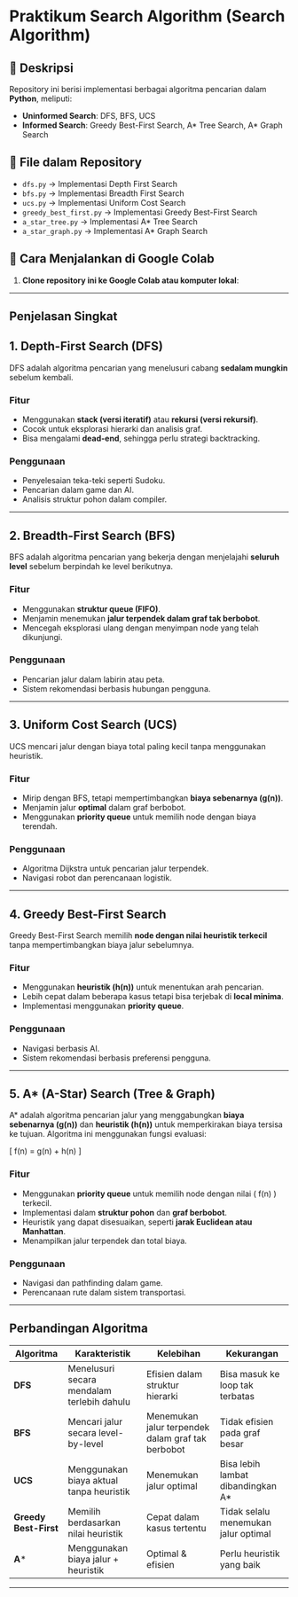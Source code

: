 # Praktikum Search Algorithm (Search Algorithm)

## 🔎 Deskripsi  
Repository ini berisi implementasi berbagai algoritma pencarian dalam **Python**, meliputi:  

- **Uninformed Search**: DFS, BFS, UCS  
- **Informed Search**: Greedy Best-First Search, A* Tree Search, A* Graph Search  

## 📂 File dalam Repository  
- `dfs.py` → Implementasi Depth First Search  
- `bfs.py` → Implementasi Breadth First Search  
- `ucs.py` → Implementasi Uniform Cost Search  
- `greedy_best_first.py` → Implementasi Greedy Best-First Search  
- `a_star_tree.py` → Implementasi A* Tree Search  
- `a_star_graph.py` → Implementasi A* Graph Search  

## 🚀 Cara Menjalankan di Google Colab  
1. **Clone repository ini ke Google Colab atau komputer lokal**:  


---
## Penjelasan Singkat
## 1. Depth-First Search (DFS)
DFS adalah algoritma pencarian yang menelusuri cabang **sedalam mungkin** sebelum kembali.

### Fitur
- Menggunakan **stack (versi iteratif)** atau **rekursi (versi rekursif)**.
- Cocok untuk eksplorasi hierarki dan analisis graf.
- Bisa mengalami **dead-end**, sehingga perlu strategi backtracking.

### Penggunaan
- Penyelesaian teka-teki seperti Sudoku.
- Pencarian dalam game dan AI.
- Analisis struktur pohon dalam compiler.

---

## 2. Breadth-First Search (BFS)
BFS adalah algoritma pencarian yang bekerja dengan menjelajahi **seluruh level** sebelum berpindah ke level berikutnya.

### Fitur
- Menggunakan **struktur queue (FIFO)**.
- Menjamin menemukan **jalur terpendek dalam graf tak berbobot**.
- Mencegah eksplorasi ulang dengan menyimpan node yang telah dikunjungi.

### Penggunaan
- Pencarian jalur dalam labirin atau peta.
- Sistem rekomendasi berbasis hubungan pengguna.

---

## 3. Uniform Cost Search (UCS)
UCS mencari jalur dengan biaya total paling kecil tanpa menggunakan heuristik.

### Fitur
- Mirip dengan BFS, tetapi mempertimbangkan **biaya sebenarnya (g(n))**.
- Menjamin jalur **optimal** dalam graf berbobot.
- Menggunakan **priority queue** untuk memilih node dengan biaya terendah.

### Penggunaan
- Algoritma Dijkstra untuk pencarian jalur terpendek.
- Navigasi robot dan perencanaan logistik.

---

## 4. Greedy Best-First Search
Greedy Best-First Search memilih **node dengan nilai heuristik terkecil** tanpa mempertimbangkan biaya jalur sebelumnya.

### Fitur
- Menggunakan **heuristik (h(n))** untuk menentukan arah pencarian.
- Lebih cepat dalam beberapa kasus tetapi bisa terjebak di **local minima**.
- Implementasi menggunakan **priority queue**.

### Penggunaan
- Navigasi berbasis AI.
- Sistem rekomendasi berbasis preferensi pengguna.

---

## 5. A* (A-Star) Search (Tree & Graph)
A* adalah algoritma pencarian jalur yang menggabungkan **biaya sebenarnya (g(n))** dan **heuristik (h(n))** untuk memperkirakan biaya tersisa ke tujuan. Algoritma ini menggunakan fungsi evaluasi:

\[ f(n) = g(n) + h(n) \]

### Fitur
- Menggunakan **priority queue** untuk memilih node dengan nilai \( f(n) \) terkecil.
- Implementasi dalam **struktur pohon** dan **graf berbobot**.
- Heuristik yang dapat disesuaikan, seperti **jarak Euclidean atau Manhattan**.
- Menampilkan jalur terpendek dan total biaya.

### Penggunaan
- Navigasi dan pathfinding dalam game.
- Perencanaan rute dalam sistem transportasi.

---

## Perbandingan Algoritma

| Algoritma | Karakteristik | Kelebihan | Kekurangan |
|-----------|--------------|-----------|------------|
| **DFS** | Menelusuri secara mendalam terlebih dahulu | Efisien dalam struktur hierarki | Bisa masuk ke loop tak terbatas |
| **BFS** | Mencari jalur secara level-by-level | Menemukan jalur terpendek dalam graf tak berbobot | Tidak efisien pada graf besar |
| **UCS** | Menggunakan biaya aktual tanpa heuristik | Menemukan jalur optimal | Bisa lebih lambat dibandingkan A* |
| **Greedy Best-First** | Memilih berdasarkan nilai heuristik | Cepat dalam kasus tertentu | Tidak selalu menemukan jalur optimal |
| **A*** | Menggunakan biaya jalur + heuristik | Optimal & efisien | Perlu heuristik yang baik |

---
